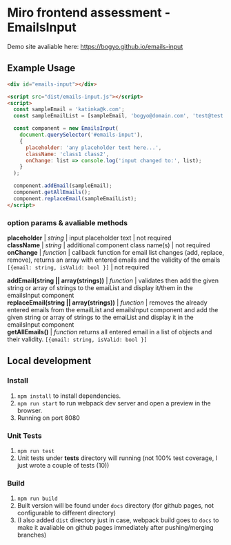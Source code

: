 # Miro frontend assessment - EmailsInput

Demo site avaliable here: https://bogyo.github.io/emails-input

## Example Usage

```html
<div id="emails-input"></div>

<script src="dist/emails-input.js"></script>
<script>
  const sampleEmail = 'katinka@k.com';
  const sampleEmailList = [sampleEmail, 'bogyo@domain.com', 'test@test.com', 'katinka@miro.com'];

  const component = new EmailsInput(
    document.querySelector('#emails-input'),
    {
      placeholder: 'any placeholder text here...',
      className: 'class1 class2',
      onChange: list => console.log('input changed to:', list);
    }
  );

  component.addEmail(sampleEmail);
  component.getAllEmails(); 
  component.replaceEmail(sampleEmailList);   
</script>
```

### option params & avaliable methods

**placeholder** | *string* | input placeholder text | not required <br />
**className** | *string* | additional component class name(s) | not required <br />
**onChange** | *function* | callback function for email list changes (add, replace, remove), returns an array with entered emails and the validity of the emails  ```[{email: string, isValid: bool }]``` | not required

**addEmail(string || array(strings))** | *function* | validates then add the given string or array of strings to the emaiList and display it/them in the emailsInput component <br />
**replaceEmail(string || array(strings))** | *function* | removes the already entered emails from the emailList and emailsInput component and add the given string or array of strings to the emaiList and display it in the emailsInput component <br />
**getAllEmails()** | *function* returns all entered email in a list of objects and their validity. ```[{email: string, isValid: bool }]```

## Local development

### Install

1. `npm install` to install dependencies.
1. `npm run start` to run webpack dev server and open a preview in the browser.
1. Running on port 8080

### Unit Tests

1. `npm run test`
1. Unit tests under __tests__ directory will running (not 100% test coverage, I just wrote a couple of tests (10))

### Build

1. `npm run build` 
1. Built version will be found under `docs` directory (for github pages, not configurable to different directory)
1. (I also added `dist` directory just in case, webpack build goes to `docs` to make it avaliable on github pages immediately after pushing/merging branches)


